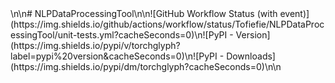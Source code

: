 <div align=\"center\">\n\n# NLPDataProcessingTool\n\n![GitHub Workflow Status (with event)](https://img.shields.io/github/actions/workflow/status/Tofiefie/NLPDataProcessingTool/unit-tests.yml?cacheSeconds=0)\n![PyPI - Version](https://img.shields.io/pypi/v/torchglyph?label=pypi%20version&cacheSeconds=0)\n![PyPI - Downloads](https://img.shields.io/pypi/dm/torchglyph?cacheSeconds=0)\n\n</d